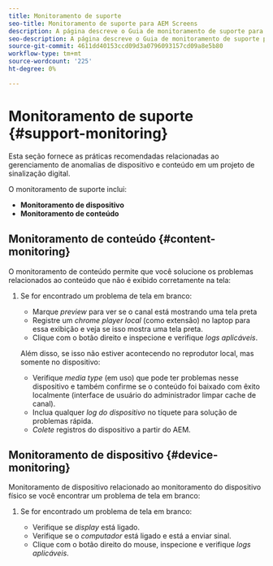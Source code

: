 ```yaml
---
title: Monitoramento de suporte
seo-title: Monitoramento de suporte para AEM Screens
description: A página descreve o Guia de monitoramento de suporte para práticas recomendadas do AEM Screens
seo-description: A página descreve o Guia de monitoramento de suporte para práticas recomendadas do AEM Screens
source-git-commit: 4611dd40153ccd09d3a0796093157cd09a8e5b80
workflow-type: tm+mt
source-wordcount: '225'
ht-degree: 0%

---
```



# Monitoramento de suporte {#support-monitoring}

Esta seção fornece as práticas recomendadas relacionadas ao gerenciamento de anomalias de dispositivo e conteúdo em um projeto de sinalização digital.

O monitoramento de suporte inclui:

* **Monitoramento de dispositivo**
* **Monitoramento de conteúdo**

## Monitoramento de conteúdo {#content-monitoring}

O monitoramento de conteúdo permite que você solucione os problemas relacionados ao conteúdo que não é exibido corretamente na tela:

1. Se for encontrado um problema de tela em branco:

   * Marque *preview* para ver se o canal está mostrando uma tela preta
   * Registre um *chrome player local* (como extensão) no laptop para essa exibição e veja se isso mostra uma tela preta.
   * Clique com o botão direito e inspecione e verifique *logs aplicáveis*.

   Além disso, se isso não estiver acontecendo no reprodutor local, mas somente no dispositivo:

   * Verifique *media type* (em uso) que pode ter problemas nesse dispositivo e também confirme se o conteúdo foi baixado com êxito localmente (interface de usuário do administrador limpar cache de canal).
   * Inclua qualquer *log do dispositivo* no tíquete para solução de problemas rápida.
   * *Colete* registros do dispositivo a partir do AEM.


## Monitoramento de dispositivo {#device-monitoring}

Monitoramento de dispositivo relacionado ao monitoramento do dispositivo físico se você encontrar um problema de tela em branco:

1. Se for encontrado um problema de tela em branco:

   * Verifique se *display* está ligado.
   * Verifique se o *computador* está ligado e está a enviar sinal.
   * Clique com o botão direito do mouse, inspecione e verifique *logs aplicáveis*.

